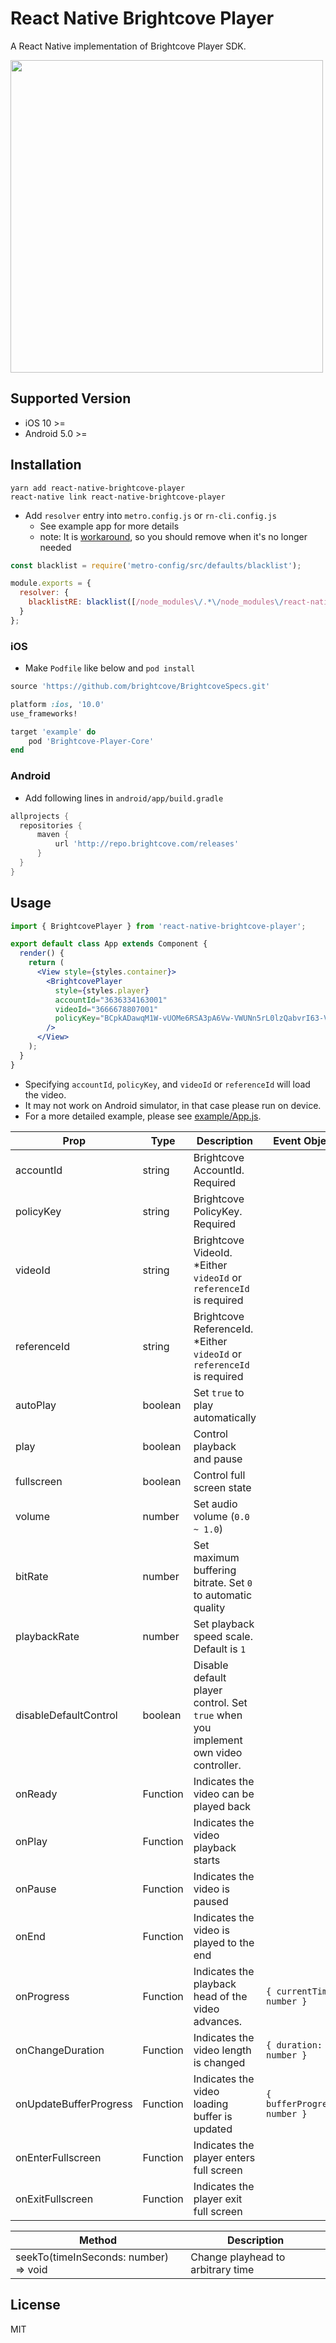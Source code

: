 # React Native Brightcove Player

A React Native implementation of Brightcove Player SDK.

<img src="https://user-images.githubusercontent.com/443965/40413410-b9963158-5eb0-11e8-924f-9f61df58fa04.jpg" width="500">

## Supported Version

- iOS 10 >=
- Android 5.0 >=

## Installation

```console
yarn add react-native-brightcove-player
react-native link react-native-brightcove-player
```

- Add `resolver` entry into `metro.config.js` or `rn-cli.config.js`
  - See example app for more details
  - note: It is [workaround](https://github.com/facebook/react-native/issues/21242#issuecomment-445784118), so you should remove when it's no longer needed

```js
const blacklist = require('metro-config/src/defaults/blacklist');

module.exports = {
  resolver: {
    blacklistRE: blacklist([/node_modules\/.*\/node_modules\/react-native\/.*/])
  }
};
```

### iOS

- Make `Podfile` like below and `pod install`

```rb
source 'https://github.com/brightcove/BrightcoveSpecs.git'

platform :ios, '10.0'
use_frameworks!

target 'example' do
    pod 'Brightcove-Player-Core'
end
```

### Android

- Add following lines in `android/app/build.gradle`

```gradle
allprojects {
  repositories {
      maven {
          url 'http://repo.brightcove.com/releases'
      }
  }
}
```

## Usage

```jsx
import { BrightcovePlayer } from 'react-native-brightcove-player';

export default class App extends Component {
  render() {
    return (
      <View style={styles.container}>
        <BrightcovePlayer
          style={styles.player}
          accountId="3636334163001"
          videoId="3666678807001"
          policyKey="BCpkADawqM1W-vUOMe6RSA3pA6Vw-VWUNn5rL0lzQabvrI63-VjS93gVUugDlmBpHIxP16X8TSe5LSKM415UHeMBmxl7pqcwVY_AZ4yKFwIpZPvXE34TpXEYYcmulxJQAOvHbv2dpfq-S_cm"
        />
      </View>
    );
  }
}
```

- Specifying `accountId`, `policyKey`, and `videoId` or `referenceId` will load the video.
- It may not work on Android simulator, in that case please run on device.
- For a more detailed example, please see [example/App.js](https://github.com/manse/react-native-brightcove-player/blob/master/example/App.js).

| Prop                   | Type     | Description                                                                         | Event Object                 |
| ---------------------- | -------- | ----------------------------------------------------------------------------------- | ---------------------------- |
| accountId              | string   | Brightcove AccountId. Required                                                      |                              |
| policyKey              | string   | Brightcove PolicyKey. Required                                                      |                              |
| videoId                | string   | Brightcove VideoId. \*Either `videoId` or `referenceId` is required                 |                              |
| referenceId            | string   | Brightcove ReferenceId. \*Either `videoId` or `referenceId` is required             |                              |
| autoPlay               | boolean  | Set `true` to play automatically                                                    |                              |
| play                   | boolean  | Control playback and pause                                                          |                              |
| fullscreen             | boolean  | Control full screen state                                                           |                              |
| volume                 | number   | Set audio volume (`0.0 ~ 1.0`)                                                      |                              |
| bitRate                | number   | Set maximum buffering bitrate. Set `0` to automatic quality                         |                              |
| playbackRate           | number   | Set playback speed scale. Default is `1`                                            |                              |
| disableDefaultControl  | boolean  | Disable default player control. Set `true` when you implement own video controller. |                              |
| onReady                | Function | Indicates the video can be played back                                              |                              |
| onPlay                 | Function | Indicates the video playback starts                                                 |                              |
| onPause                | Function | Indicates the video is paused                                                       |                              |
| onEnd                  | Function | Indicates the video is played to the end                                            |                              |
| onProgress             | Function | Indicates the playback head of the video advances.                                  | `{ currentTime: number }`    |
| onChangeDuration       | Function | Indicates the video length is changed                                               | `{ duration: number }`       |
| onUpdateBufferProgress | Function | Indicates the video loading buffer is updated                                       | `{ bufferProgress: number }` |
| onEnterFullscreen      | Function | Indicates the player enters full screen                                             |                              |
| onExitFullscreen       | Function | Indicates the player exit full screen                                               |                              |

| Method                                | Description                       |
| ------------------------------------- | --------------------------------- |
| seekTo(timeInSeconds: number) => void | Change playhead to arbitrary time |

## License

MIT
